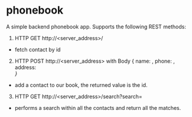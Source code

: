 # phonebook
A simple backend phonebook app.
Supports the following REST methods:
1. HTTP GET http://<server_address>/<id>     
 - fetch contact by id
2. HTTP POST http://<server_address>  with Body  { name: <name>, phone: <phone>, address: <address> }
 - add a contact to our book, the returned value is the id.
3. HTTP GET http://<server_address>/search?search=<search phrase>
 - performs a search within all the contacts and return all the matches.
